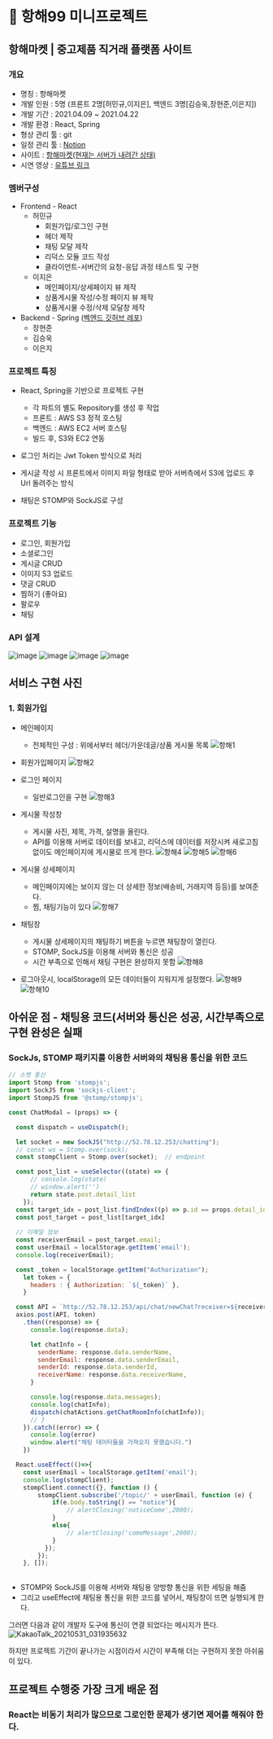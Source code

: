 # 🎊 항해99 미니프로젝트

## 항해마켓 | 중고제품 직거래 플랫폼 사이트

### 개요
- 명칭 : 항해마켓
- 개발 인원 : 5명 (프론트 2명[허민규,이지은], 백엔드 3명[김승욱,장현준,이은지])
- 개발 기간 : 2021.04.09 ~ 2021.04.22
- 개발 환경 : React, Spring
- 형상 관리 툴 : git
- 일정 관리 툴 : [Notion](https://www.notion.so/3295a6aca9bd411b9cc7b5eadb9239cb?v=002a8755c0414bf388614efa88f27d8a)
- 사이트 : [항해마켓(현재는 서버가 내려간 상태)](http://hanghaemarket.shop/)
- 시연 영상 : [유튜브 링크](https://youtube.com/watch?v=idAJS0OLPhY&feature=share)  

### 멤버구성
+ Frontend - React
  + 허민규
    + 회원가입/로그인 구현
    + 헤더 제작
    + 채팅 모달 제작
    + 리덕스 모듈 코드 작성
    + 클라이언트-서버간의 요청-응답 과정 테스트 및 구현
  + 이지은
    + 메인페이지/상세페이지 뷰 제작
    + 상품게시물 작성/수정 페이지 뷰 제작
    + 상품게시물 수정/삭제 모달창 제작
+ Backend - Spring ([벡엔드 깃허브 레포](https://github.com/rlatmd0829/hanghae99_market)) 
  + 장현준
  + 김승욱
  + 이은지
  
### 프로젝트 특징
- React, Spring을 기반으로 프로젝트 구현

    - 각 파트의 별도 Repository를 생성 후 작업
    - 프론트 : AWS S3 정적 호스팅
    - 백엔드 : AWS EC2 서버 호스팅
    - 빌드 후, S3와 EC2 연동

- 로그인 처리는 Jwt Token 방식으로 처리
- 게시글 작성 시 프론트에서 이미지 파일 형태로 받아 서버측에서 S3에 업로드 후 Url 돌려주는 방식
- 채팅은 STOMP와 SockJS로 구성
  
### 프로젝트 기능

- 로그인, 회원가입
- 소셜로그인
- 게시글 CRUD
- 이미지 S3 업로드
- 댓글 CRUD
- 찜하기 (좋아요)
- 팔로우
- 채팅

### API 설계
![image](https://user-images.githubusercontent.com/70622731/115699219-6b95b400-a3a0-11eb-8c00-c4fcd0c3f420.png)
![image](https://user-images.githubusercontent.com/70622731/115699310-823c0b00-a3a0-11eb-94ca-103b24c80005.png)
![image](https://user-images.githubusercontent.com/70622731/115699379-9122bd80-a3a0-11eb-97e6-f309d5b65f61.png)
![image](https://user-images.githubusercontent.com/70622731/115699448-a0097000-a3a0-11eb-9efc-1780f32e21b8.png)

## 서비스 구현 사진

### 1. 회원가입
- 메인페이지
  - 전체적인 구성 : 위에서부터 헤더/가운데글/상품 게시물 목록 
![항해1](https://user-images.githubusercontent.com/79818840/119585961-c76fb480-be06-11eb-9135-3f4b510d3d21.JPG)

- 회원가입페이지
![항해2](https://user-images.githubusercontent.com/79818840/119585965-cb033b80-be06-11eb-84fc-5db72df29391.JPG)

- 로그인 페이지
  - 일반로그인을 구현
![항해3](https://user-images.githubusercontent.com/79818840/119585968-ccccff00-be06-11eb-88d8-8cffc50b94fc.JPG)

- 게시물 작성창
  - 게시물 사진, 제목, 가격, 설명을 올린다.
  - API를 이용해 서버로 데이터를 보내고, 리덕스에 데이터를 저장시켜 새로고침 없이도 메인페이지에 게시물로 뜨게 한다.
![항해4](https://user-images.githubusercontent.com/79818840/119585970-cdfe2c00-be06-11eb-8094-144f4c13704e.JPG)
![항해5](https://user-images.githubusercontent.com/79818840/119585972-cf2f5900-be06-11eb-8529-7c312a09c47c.JPG)
![항해6](https://user-images.githubusercontent.com/79818840/119585975-d0608600-be06-11eb-8d68-af7ca40929a2.JPG)

- 게시물 상세페이지
  - 메인페이지에는 보이지 않는 더 상세한 정보(배송비, 거래지역 등등)를 보여준다.
  - 찜, 채팅기능이 있다
![항해7](https://user-images.githubusercontent.com/79818840/119585977-d191b300-be06-11eb-9235-d60254e32f50.JPG)

- 채팅창
  - 게시물 상세페이지의 채팅하기 버튼을 누르면 채팅창이 열린다.
  - STOMP, SockJS을 이용해 서버와 통신은 성공
  - 시간 부족으로 인해서 채팅 구현은 완성하지 못함
![항해8](https://user-images.githubusercontent.com/79818840/119585979-d2c2e000-be06-11eb-9aeb-324c5e9fd97f.JPG)

- 로그아웃시, localStorage의 모든 데이터들이 지워지게 설정했다.
![항해9](https://user-images.githubusercontent.com/79818840/119585984-d35b7680-be06-11eb-94f8-8bc836a11f4b.JPG)
![항해10](https://user-images.githubusercontent.com/79818840/119585987-d48ca380-be06-11eb-9977-d88f446ba534.JPG)


## 아쉬운 점 - 채팅용 코드(서버와 통신은 성공, 시간부족으로 구현 완성은 실패

### SockJs, STOMP 패키지를 이용한 서버와의 채팅용 통신을 위한 코드
```ChatModal.js
// 소켓 통신
import Stomp from 'stompjs';
import SockJS from 'sockjs-client';
import StompJS from '@stomp/stompjs';

const ChatModal = (props) => {

  const dispatch = useDispatch();

  let socket = new SockJS("http://52.78.12.253/chatting");
  // const ws = Stomp.over(sock);
  const stompClient = Stomp.over(socket);  // endpoint

  const post_list = useSelector((state) => {
      // console.log(state)
      // window.alert('')
      return state.post.detail_list
    });
  const target_idx = post_list.findIndex((p) => p.id == props.detail_id);
  const post_target = post_list[target_idx]
  
  // 이메일 정보
  const receiverEmail = post_target.email;
  const userEmail = localStorage.getItem('email');
  console.log(receiverEmail);

  const _token = localStorage.getItem("Authorization");
    let token = {
      headers : { Authorization: `${_token}` }, 
    }

  const API = `http://52.78.12.253/api/chat/newChat?receiver=${receiverEmail}&sender=${userEmail}`;
  axios.post(API, token)
    .then((response) => {
      console.log(response.data);

      let chatInfo = {
        senderName: response.data.senderName,
        senderEmail: response.data.senderEmail,
        senderId: response.data.senderId,
        receiverName: response.data.receiverName,
      }

      console.log(response.data.messages);
      console.log(chatInfo);
      dispatch(chatActions.getChatRoomInfo(chatInfo));
      // }
    }).catch((error) => {
      console.log(error)
      window.alert("채팅 데이터들을 가져오지 못했습니다.")
    })

  React.useEffect(()=>{
    const userEmail = localStorage.getItem('email');
    console.log(stompClient);
    stompClient.connect({}, function () {
        stompClient.subscribe('/topic/' + userEmail, function (e) {
            if(e.body.toString() == "notice"){
                // alertClosing('noticeCome',2000);
            }
            else{
                // alertClosing('comeMessage',2000);
            }
          });
        });
    }, []);
    
```
- STOMP와 SockJS를 이용해 서버와 채팅용 양방향 통신을 위한 세팅을 해줌
- 그리고 useEffect에 채팅용 통신을 위한 코드를 넣어서, 채팅창이 뜨면 실행되게 한다.

그러면 다음과 같이 개발자 도구에 통신이 연결 되었다는 메시지가 뜬다. 
![KakaoTalk_20210531_031935632](https://user-images.githubusercontent.com/79818840/120115649-9e14a700-c1bf-11eb-95bd-3847a3941bd5.jpg)

하지만 프로젝트 기간이 끝나가는 시점이라서 시간이 부족해 더는 구현하지 못한 아쉬움이 있다.


## 프로젝트 수행중 가장 크게 배운 점

### React는 비동기 처리가 많으므로 그로인한 문제가 생기면 제어를 해줘야 한다. 




